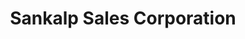 ---
title: "Sankalp Sales Corporation"
url: /nagpur/sankalp-sales-corporation/
shop: electronics
---